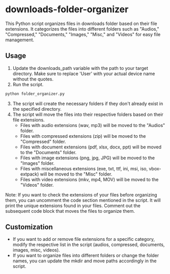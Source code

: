 # downloads-folder-organizer
This Python script organizes files in downloads folder based on their file extensions. It categorizes the files into different folders such as "Audios," "Compressed," "Documents," "Images," "Misc," and "Videos" for easy file management.

## Usage
1. Update the downloads_path variable with the path to your target directory. Make sure to replace 'User' with your actual device name without the quotes.
2. Run the script.
 ```py
 python folder_organizer.py
 ```
3. The script will create the necessary folders if they don't already exist in the specified directory.
4. The script will move the files into their respective folders based on their file extensions.
    + Files with audio extensions (wav, mp3) will be moved to the "Audios" folder.
    + Files with compressed extensions (zip) will be moved to the "Compressed" folder.
    + Files with document extensions (pdf, xlsx, docx, ppt) will be moved to the "Documents" folder.
    + Files with image extensions (png, jpg, JPG) will be moved to the "Images" folder.
    + Files with miscellaneous extensions (exe, txt, ttf, ini, msi, iso, vbox-extpack) will be moved to the "Misc" folder.
    + Files with video extensions (mkv, mp4, MOV) will be moved to the "Videos" folder.

Note: If you want to check the extensions of your files before organizing them, you can uncomment the code section mentioned in the script. It will print the unique extensions found in your files. Comment out the subsequent code block that moves the files to organize them.

## Customization
+ If you want to add or remove file extensions for a specific category, modify the respective list in the script (audios, compressed, documents, images, misc, videos).
+ If you want to organize files into different folders or change the folder names, you can update the mkdir and move paths accordingly in the script.
